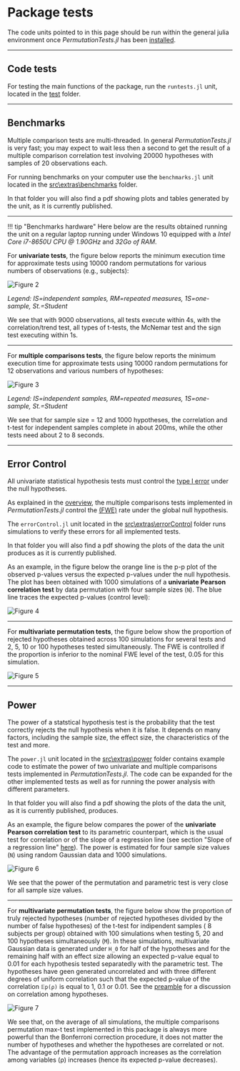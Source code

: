# Package tests

The code units pointed to in this page should be run within the general julia environment
once *PermutationTests.jl* has been [installed](@ref "Installation").

---

## Code tests

For testing the main functions of the package, run the `runtests.jl` unit, located in the 
[test](https://github.com/Marco-Congedo/PermutationTests.jl/tree/master/test) folder.

---
## Benchmarks
Multiple comparison tests are multi-threaded. In general *PermutationTests.jl* is very fast; you may expect to wait less then a second to get the result of a multiple comparison correlation test involving 20000 hypotheses with samples of 20 observations each.

For running benchmarks on your computer use the `benchmarks.jl` unit located in the [src\extras\benchmarks](https://github.com/Marco-Congedo/PermutationTests.jl/tree/master/src/extras/benchmarks) folder.


In that folder you will also find a pdf showing plots and tables generated by the unit, as it is currently 
published.

---
!!! tip "Benchmarks hardware"
    Here below are the results obtained running the unit on a regular laptop running under Windows 10
    equipped with a *Intel Core i7-8650U CPU @ 1.90GHz* and *32Go of RAM*.

For **univariate tests**, the figure below reports the minimum execution time for approximate tests using 10000 random permutations for various numbers of observations (e.g., subjects):

![Figure 2](assets/benchmarks_uni.png)

*Legend: IS=independent samples, RM=repeated measures, 1S=one-sample, St.=Student*

We see that with 9000 observations, all tests execute within 4s, with the
correlation/trend test, all types of t-tests, the McNemar test and the sign test executing within 1s. 

---

For **multiple comparisons tests**, the figure below reports the minimum execution time for approximate tests using 10000 random permutations for 12 observations and various numbers of hypotheses:

![Figure 3](assets/benchmarks_multComp.png)

*Legend: IS=independent samples, RM=repeated measures, 1S=one-sample, St.=Student*

We see that for sample size = 12 and 1000 hypotheses, the correlation and t-test for independent samples complete in about 200ms, while the other tests need about 2 to 8 seconds.

---
## Error Control

All univariate statistical hypothesis tests must control the 
[type I error](https://en.wikipedia.org/wiki/Type_I_and_type_II_errors) under the null hypotheses.

As explained in the [overview](@ref "Overview"), the multiple comparisons tests implemented in *PermutationTests.jl*
control the [(FWE)](https://en.wikipedia.org/wiki/Family-wise_error_rate) rate under the global null hypothesis.

The `errorControl.jl` unit located in the [src\extras\errorControl](https://github.com/Marco-Congedo/PermutationTests.jl/tree/master/src/extras/errorControl) folder runs simulations to verify these errors
for all implemented tests. 

In that folder you will also find a pdf showing the plots of the data the unit produces as it is currently 
published.

As an example, in the figure below the orange line is the p-p plot of the observed p-values versus the expected p-values under the null hypothesis. The plot has been obtained with 1000 simulations of a **univariate Pearson correlation test** by data permutation with four sample sizes (``N``). The blue line traces the expected 
p-values (control level):

![Figure 4](assets/errror_uni_corr.png)

---

For **multivariate permutation tests**, the figure below show the proportion of rejected hypotheses obtained 
across 100 simulations for several tests and 2, 5, 10 or 100 hypotheses tested simultaneously. 
The FWE is controlled if the proportion is inferior to the nominal FWE level of the test, 0.05 for this simulation.

![Figure 5](assets/error_multComp.png)

---
## Power

The power of a statstical hypothesis test is the probability that the test correctly rejects the null 
hypothesis when it is false. It depends on many factors, including the sample size, the effect size,
the characteristics of the test and more.

The `power.jl` unit located in the [src\extras\power](https://github.com/Marco-Congedo/PermutationTests.jl/tree/master/src/extras/power) folder contains example code to estimate the power of two univariate and multiple comparisons tests implemented in *PermutationTests.jl*. The code can be expanded for the other implemented tests as well as for running the power analysis with different parameters.

In that folder you will also find a pdf showing the plots of the data the unit, as it is currently 
published, produces.

As an example, the figure below compares the power of the **univariate Pearson correlation test** to its parametric counterpart, which is the usual test for correlation or of the slope of a regression line 
(see section "Slope of a regression line" [here](https://en.wikipedia.org/wiki/Student's_t-test)).
The power is estimated for four sample size values (``N``) using random Gaussian data and 1000 simulations.

![Figure 6](assets/power_uni_cor.png)

We see that the power of the permutation and parametric test is very close for all sample size values.

---

For **multivariate permutation tests**, the figure below show the proportion of truly rejected hypotheses 
(number of rejected hypotheses divided by the number of false hypotheses) of the t-test for 
indipendent samples ( 8 subjects per group) obtained with 100 simulations when testing 5, 20 and 100 hypotheses simultaneously (``M``). 
In these simulations, multivariate Gaussian data is
generated under ``H_0`` for half of the hypotheses and for the remaining half with an effect size allowing
an expected p-value equal to 0.01 for each hypothesis tested separatedly with the parametric test.
The hypotheses have geen generated uncorrelated and with three different degrees of uniform correlation such that the expected p-value of the correlation ``𝔼p(ρ)`` is equal to 1, 0.1 or 0.01. See the [preamble](@ref "Preamble")
for a discussion on correlation among hypotheses. 

![Figure 7](assets/power_multComp.png)

We see that, on the average of all simulations, the multiple comparisons permutation max-t test 
implemented in this package is always more powerful than the Bonferroni correction procedure,
it does not matter the number of hypotheses and whether the hypotheses are correlated or not. 
The advantage of the permutation approach increases as the correlation among variables (ρ) increases (hence its expected p-value decreases).


